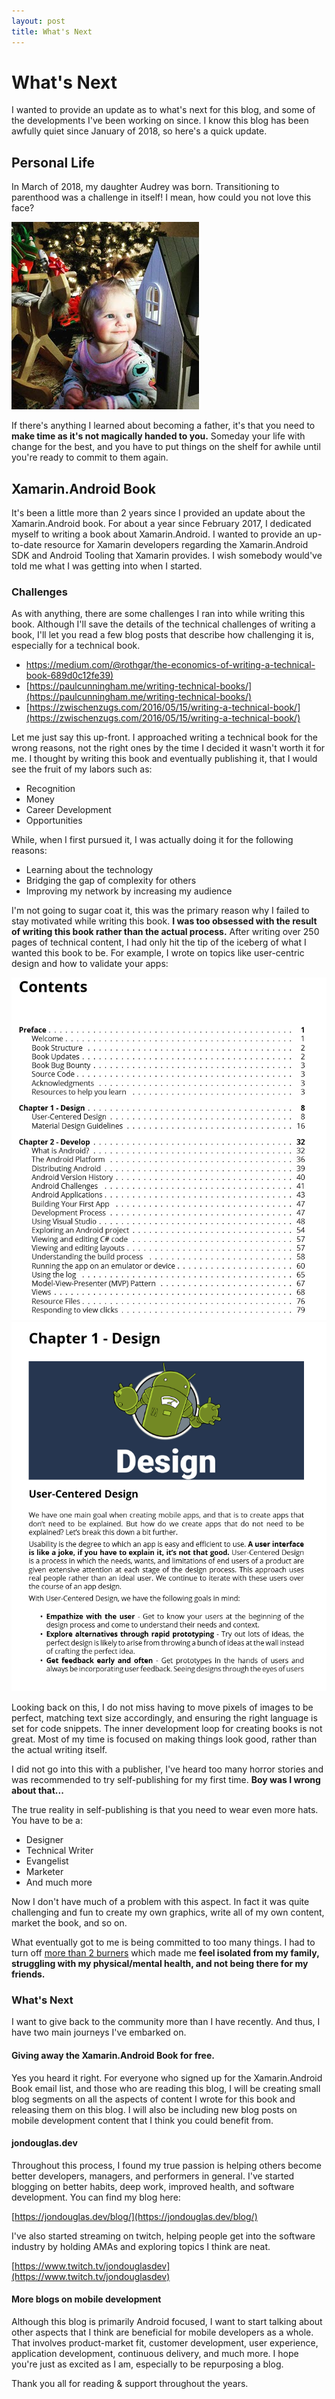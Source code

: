 ```yaml
---
layout: post
title: What's Next
---
```


# What's Next

I wanted to provide an update as to what's next for this blog, and some of the developments I've been working on since. I know this blog has been awfully quiet since January of 2018, so here's a quick update.

## Personal Life

In March of 2018, my daughter Audrey was born. Transitioning to parenthood was a challenge in itself! I mean, how could you not love this face?

![](/images/audrey.jpg)

If there's anything I learned about becoming a father, it's that you need to **make time as it's not magically handed to you.** Someday your life with change for the best, and you have to put things on the shelf for awhile until you're ready to commit to them again.

## Xamarin.Android Book

It's been a little more than 2 years since I provided an update about the Xamarin.Android book. For about a year since February 2017, I dedicated myself to writing a book about Xamarin.Android. I wanted to provide an up-to-date resource for Xamarin developers regarding the Xamarin.Android SDK and Android Tooling that Xamarin provides. I wish somebody would've told me what I was getting into when I started. 

### Challenges

As with anything, there are some challenges I ran into while writing this book. Although I'll save the details of the technical challenges of writing a book, I'll let you read a few blog posts that describe how challenging it is, especially for a technical book.

- [https://medium.com/@rothgar/the-economics-of-writing-a-technical-book-689d0c12fe39)](https://medium.com/@rothgar/the-economics-of-writing-a-technical-book-689d0c12fe39)
- [https://paulcunningham.me/writing-technical-books/](https://paulcunningham.me/writing-technical-books/)
- [https://zwischenzugs.com/2016/05/15/writing-a-technical-book/](https://zwischenzugs.com/2016/05/15/writing-a-technical-book/)

Let me just say this up-front. I approached writing a technical book for the wrong reasons, not the right ones by the time I decided it wasn't worth it for me. I thought by writing this book and eventually publishing it, that I would see the fruit of my labors such as:

- Recognition
- Money
- Career Development
- Opportunities

While, when I first pursued it, I was actually doing it for the following reasons:

- Learning about the technology
- Bridging the gap of complexity for others
- Improving my network by increasing my audience

I'm not going to sugar coat it, this was the primary reason why I failed to stay motivated while writing this book. **I was too obsessed with the result of writing this book rather than the actual process.** After writing over 250 pages of technical content, I had only hit the tip of the iceberg of what I wanted this book to be. For example, I wrote on topics like user-centric design and how to validate your apps:

![](/images/xabook-toc.png)
![](/images/chapter1.png)

Looking back on this, I do not miss having to move pixels of images to be perfect, matching text size accordingly, and ensuring the right language is set for code snippets. The inner development loop for creating books is not great. Most of my time is focused on making things look good, rather than the actual writing itself. 

I did not go into this with a publisher, I've heard too many horror stories and was recommended to try self-publishing for my first time. **Boy was I wrong about that...**

The true reality in self-publishing is that you need to wear even more hats. You have to be a:

- Designer
- Technical Writer
- Evangelist
- Marketer
- And much more

Now I don't have much of a problem with this aspect. In fact it was quite challenging and fun to create my own graphics, write all of my own content, market the book, and so on. 

What eventually got to me is being committed to too many things. I had to turn off [more than 2 burners](https://jamesclear.com/four-burners-theory) which made me **feel isolated from my family, struggling with my physical/mental health, and not being there for my friends.**

### What's Next

I want to give back to the community more than I have recently. And thus, I have two main journeys I've embarked on.

#### Giving away the Xamarin.Android Book for free.

Yes you heard it right. For everyone who signed up for the Xamarin.Android Book email list, and those who are reading this blog, I will be creating small blog segments on all the aspects of content I wrote for this book and releasing them on this blog. I will also be including new blog posts on mobile development content that I think you could benefit from.

#### jondouglas.dev

Throughout this process, I found my true passion is helping others become better developers, managers, and performers in general. I've started blogging on better habits, deep work, improved health, and software development. You can find my blog here:

[https://jondouglas.dev/blog/](https://jondouglas.dev/blog/)

I've also started streaming on twitch, helping people get into the software industry by holding AMAs and exploring topics I think are neat.

[https://www.twitch.tv/jondouglasdev](https://www.twitch.tv/jondouglasdev)

#### More blogs on mobile development

Although this blog is primarily Android focused, I want to start talking about other aspects that I think are beneficial for mobile developers as a whole. That involves product-market fit, customer development, user experience, application development, continuous delivery, and much more. I hope you're just as excited as I am, especially to be repurposing a blog.

Thank you all for reading & support throughout the years.
